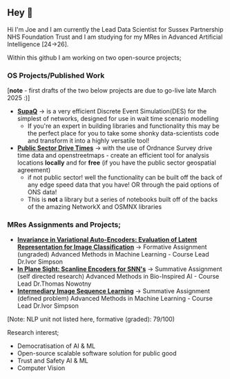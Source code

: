 ## Hey 👋

Hi I'm Joe and I am currently the Lead Data Scientist for Sussex Partnership NHS Foundation Trust and I am studying for my MRes in Advanced Artificial Intelligence [24->26]. 


Within this github I am working on two open-source projects;

### OS Projects/Published Work

[**note** - first drafts of the two below projects are due to go-live late March 2025 :)] 

* [**SupaQ**](https://github.com/pip-py/SupaQ) -> is a very efficient Discrete Event Simulation(DES) for the simplest of networks, designed for use in wait time scenario modelling
  * If you're an expert in building libraries and functionality this may be the perfect place for you to take some shonky data-scientists code and transform it into a highly versatile tool!
* [**Public Sector Drive Times**](https://github.com/pip-py/public_sector_drive_time) -> with the use of Ordnance Survey drive time data and openstreetmaps - create an efficient tool for analysis locations **locally** and for **free** (if you have the public sector geospatial agreement)
  * if not public sector! well the functionality can be built off the back of any edge speed data that you have! OR through the paid options of ONS data!
  * This is **not** a library but a series of notebooks built off of the backs of the amazing NetworkX and OSMNX libraries
 
### MRes Assignments and Projects;
* [**Invariance in Variational Auto-Encoders: Evaluation of Latent Representation for
Image Classification**](https://github.com/pip-py/mres_inv_vae) -> Formative Assignment (ungraded) Advanced Methods in Machine Learning - Course Lead Dr.Ivor Simpson
* [**In Plane Sight: Scanline Encoders for SNN's**](https://github.com/pip-py/mres_ips_scanline_snn) -> Summative Assignment (self directed research) Advanced Methods in Bio-Inspired AI - Course Lead Dr.Thomas Nowotny
* [**Intermediary Image Sequence Learning**](https://github.com/pip-py/mres_image_sequence_learning) -> Summative Assignment (defined problem) Advanced Methods in Machine Learning - Course Lead Dr.Ivor Simpson

[Note: NLP unit not listed here, formative (graded): 79/100) 


Research interest;
* Democratisation of AI & ML
* Open-source scalable software solution for public good
* Trust and Safety AI & ML
* Computer Vision 
